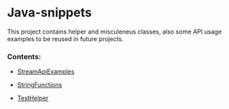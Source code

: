 # Java-snippets

This project contains helper and misculeneus classes, also some API usage examples to be reused in future projects.

### Contents:

* [StreamApiExamples]

* [StringFunctions]

* [TestHelper]



   [StreamApiExamples]: <https://github.com/MaxNevermind/Java-snippets/blob/master/src/main/java/org/maxkons/java_snippets/streams/StreamApiExamples.java>
   [StringFunctions]: <https://github.com/MaxNevermind/Java-snippets/blob/master/src/main/java/org/maxkons/java_snippets/string/StringFunctions.java>
   [TestHelper]: <https://github.com/MaxNevermind/Java-snippets/blob/master/src/main/java/org/maxkons/java_snippets/testing/TestHelper.java>
